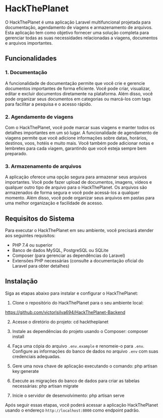 # HackThePlanet

O HackThePlanet é uma aplicação Laravel multifuncional projetada para documentação, agendamento de viagens e armazenamento de arquivos. Esta aplicação tem como objetivo fornecer uma solução completa para gerenciar todas as suas necessidades relacionadas a viagens, documentos e arquivos importantes.

## Funcionalidades

### 1. Documentação
A funcionalidade de documentação permite que você crie e gerencie documentos importantes de forma eficiente. Você pode criar, visualizar, editar e excluir documentos diretamente na plataforma. Além disso, você pode organizar seus documentos em categorias ou marcá-los com tags para facilitar a pesquisa e o acesso rápido.

### 2. Agendamento de viagens
Com o HackThePlanet, você pode marcar suas viagens e manter todos os detalhes importantes em um só lugar. A funcionalidade de agendamento de viagens permite que você adicione informações sobre datas, horários, destinos, voos, hotéis e muito mais. Você também pode adicionar notas e lembretes para cada viagem, garantindo que você esteja sempre bem preparado.

### 3. Armazenamento de arquivos
A aplicação oferece uma opção segura para armazenar seus arquivos importantes. Você pode fazer upload de documentos, imagens, vídeos e qualquer outro tipo de arquivo para o HackThePlanet. Os arquivos são armazenados de forma segura e você pode acessá-los a qualquer momento. Além disso, você pode organizar seus arquivos em pastas para uma melhor organização e facilidade de acesso.

## Requisitos do Sistema

Para executar o HackThePlanet em seu ambiente, você precisará atender aos seguintes requisitos:

- PHP 7.4 ou superior
- Banco de dados MySQL, PostgreSQL ou SQLite
- Composer (para gerenciar as dependências do Laravel)
- Extensões PHP necessárias (consulte a documentação oficial do Laravel para obter detalhes)

## Instalação

Siga as etapas abaixo para instalar e configurar o HackThePlanet:

1. Clone o repositório do HackThePlanet para o seu ambiente local:

https://github.com/victorlsilva694/HackThePlanet-Backend

2. Acesse o diretório do projeto:
cd hacktheplanet

3. Instale as dependências do projeto usando o Composer:
composer install


4. Faça uma cópia do arquivo `.env.example` e renomeie-o para `.env`. Configure as informações do banco de dados no arquivo `.env` com suas credenciais adequadas.

5. Gere uma nova chave de aplicação executando o comando:
php artisan key:generate

6. Execute as migrações do banco de dados para criar as tabelas necessárias:
php artisan migrate


7. Inicie o servidor de desenvolvimento:
php artisan serve


Após seguir essas etapas, você poderá acessar a aplicação HackThePlanet usando o endereço `http://localhost:8000` como endpoint padrão.